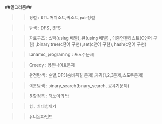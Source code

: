 ##알고리즘##

>> 정렬 : STL,머지소트,퀵소트,pair정렬

>> 탐색 : DFS , BFS

>> 자료구조 : 스택(using 배열), 큐(using 배열)  , 이중연결리스트(C언어 구현) ,binary tree(c언어 구현) ,set(c언어 구현), hash(c언어 구현)

>> Dinamic_programing : 포도주문제

>> Greedy : 병든나이트문제

>> 완전탐색 : 순열,DFS(숨바꼭질 문제),재귀(1,2,3문제,스도쿠문제)

>> 이분탐색 : binary_search(binary_search, 공유기문제)

>> 분할정복 : 하노이의 탑

>> 힙 : 최대힙제거

>> 유니온파인드
